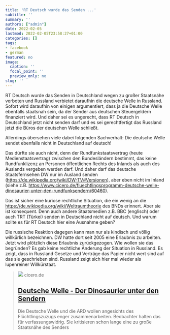 ```yaml
---
title: 'RT Deutsch wurde das Senden ...'
subtitle: ''
summary: ''
authors: ["admin"]
date: 2022-02-05
lastmod: 2022-02-05T23:58:27+01:00
categories: []
tags:
- facebook
- german
featured: no
image:
  caption: ''
  focal_point: ''
  preview_only: no
slug: ''
---
```

RT Deutsch wurde das Senden in Deutschland wegen zu großer Staatsnähe verboten und Russland verbietet daraufhin die deutsche Welle in Russland. Sofort wird daraufhin von einigen argumentiert, dass ja die Deutsche Welle ebenfalls staatsnah sein, da der Sender aus deutschen Steuergeldern finanziert wird. Und daher sei es ungerecht, dass RT Deutsch in Deutschland jetzt nicht senden darf und es sei gerechtfertigt das Russland jetzt die Büros der deutschen Welle schließt.

Allerdings übersehen viele dabei folgenden Sachverhalt: Die deutsche Welle sendet ebenfalls nicht in Deutschland auf deutsch! 

Das dürfte sie auch nicht, denn der Rundfunkstaatsvertrag (heute Medienstaatsvertrag) zwischen den Bundesländern bestimmt, das keine Rundfunklizenz an Personen öffentlichen Rechts des Inlands als auch des Auslands vergeben werden darf. Und daher darf das deutsche Staatsfernsehen DW nur im Ausland senden (https://de.wikipedia.org/wiki/DW-TV#Versionen), aber eben nicht im Inland (siehe z.B. https://www.cicero.de/fluechtlingsprogramm-deutsche-welle-dinosaurier-unter-den-rundfunksendern/60460).

Das ist sicher eine kuriose rechtliche Situation, die ein wenig an die https://de.wikipedia.org/wiki/Weltraumtheorie des BNDs erinnert. Aber sie ist konsequent. Denn auch andere Staatsmedien z.B. BBC (englisch) oder auch TRT (Türkei) senden in Deutschland nicht auf deutsch. Und warum sollte es für RT Deutsch hier eine Ausnahme geben?

Die russische Reaktion dagegen kann man nur als kindisch und völlig willkürlich bezeichnen. DW hatte dort seit 2005 eine Erlaubnis zu arbeiten. Jetzt wird plötzlich diese Erlaubnis zurückgezogen. Wie wollen sie das begründen? Es gab keine rechtliche Änderung der Situation in Russland. Es zeigt, dass in Russland Gesetze und Verträge das Papier nicht wert sind auf das sie geschrieben sind. Russland zeigt sich hier mal wieder als lupenreiner Willkürstaat.
> [![](https://www.cicero.de/sites/default/files/styles/cc_980x550/public/migrated_images/deutsche_welle_medien_ard_rundfunk_fernsehen.jpg?itok=kV8_DkUZ)](https://www.cicero.de/fluechtlingsprogramm-deutsche-welle-dinosaurier-unter-den-rundfunksendern/60460)
> cicero.de
> ## [Deutsche Welle - Der Dinosaurier unter den Sendern](https://www.cicero.de/fluechtlingsprogramm-deutsche-welle-dinosaurier-unter-den-rundfunksendern/60460)
>
>Die Deutsche Welle und die ARD wollen angesichts des Flüchtlingszuzugs enger zusammenarbeiten. Beobachter halten das für verfassungswidrig. Sie kritisieren schon lange eine zu große Staatsnähe des Senders


